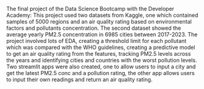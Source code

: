 The final project of the Data Science Bootcamp with the Developer Academy:
This project used two datasets from Kaggle, one which contained samples of 5000 regions and an air quality rating based on environmental factors and pollutants concentration. 
The second dataset showed the average yearly PM2.5 concentration in 6985 cities between 2017-2023.
The project involved lots of EDA, creating a threshold limit for each pollutant which was compared with the WHO guidelines, 
creating a predictive model to get an air quality rating from the features, tracking PM2.5 levels across the years and identifying cities and countries with the worst pollution levels.
Two streamlit apps were also created, one to allow users to input a city and get the latest PM2.5 conc and a pollution rating, the other app allows users to input their own readings and return an air quality rating.
